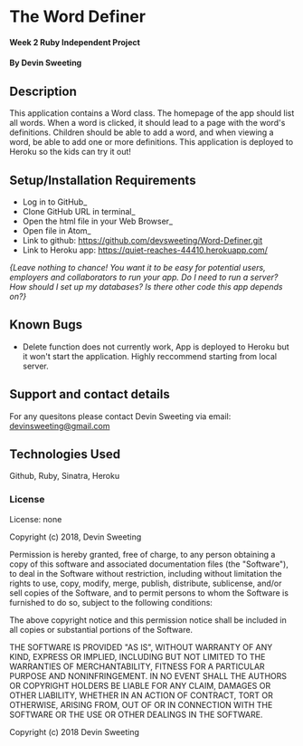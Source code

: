# The Word Definer

#### Week 2 Ruby Independent Project

#### By Devin Sweeting

## Description

This application contains a Word class. The homepage of the app should list all words. When a word is clicked, it should lead to a page with the word's definitions. Children should be able to add a word, and when viewing a word, be able to add one or more definitions. This application is deployed to Heroku so the kids can try it out!

## Setup/Installation Requirements

* Log in to GitHub_
* Clone GitHub URL in terminal_
* Open the html file in your Web Browser_
* Open file in Atom_
* Link to github: https://github.com/devsweeting/Word-Definer.git
* Link to Heroku app: https://quiet-reaches-44410.herokuapp.com/

_{Leave nothing to chance! You want it to be easy for potential users, employers and collaborators to run your app. Do I need to run a server? How should I set up my databases? Is there other code this app depends on?}_

## Known Bugs

* Delete function does not currently work, App is deployed to Heroku but it won't start the application. Highly reccommend starting from local server.

## Support and contact details

For any quesitons please contact Devin Sweeting via email: devinsweeting@gmail.com

## Technologies Used

Github, Ruby, Sinatra, Heroku

### License

License:
none

Copyright (c) 2018, Devin Sweeting

Permission is hereby granted, free of charge, to any person obtaining a copy of this software and associated documentation files (the "Software"), to deal in the Software without restriction, including without limitation the rights to use, copy, modify, merge, publish, distribute, sublicense, and/or sell copies of the Software, and to permit persons to whom the Software is furnished to do so, subject to the following conditions:

The above copyright notice and this permission notice shall be included in all copies or substantial portions of the Software.

THE SOFTWARE IS PROVIDED "AS IS", WITHOUT WARRANTY OF ANY KIND, EXPRESS OR IMPLIED, INCLUDING BUT NOT LIMITED TO THE WARRANTIES OF MERCHANTABILITY, FITNESS FOR A PARTICULAR PURPOSE AND NONINFRINGEMENT. IN NO EVENT SHALL THE AUTHORS OR COPYRIGHT HOLDERS BE LIABLE FOR ANY CLAIM, DAMAGES OR OTHER LIABILITY, WHETHER IN AN ACTION OF CONTRACT, TORT OR OTHERWISE, ARISING FROM, OUT OF OR IN CONNECTION WITH THE SOFTWARE OR THE USE OR OTHER DEALINGS IN THE SOFTWARE.

Copyright (c) 2018 Devin Sweeting

